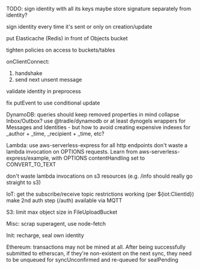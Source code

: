 TODO:
  sign identity with all its keys
  maybe store signature separately from identity?

  sign identity every time it's sent or only on creation/update

  put Elasticache (Redis) in front of Objects bucket

  tighten policies on access to buckets/tables
  
onClientConnect:
  1. handshake
  2. send next unsent message

validate identity in preprocess

fix putEvent to use conditional update 

DynamoDB:
  queries should keep removed properties in mind
  collapse Inbox/Outbox?
  use @tradle/dynamodb or at least dynogels wrappers for Messages and Identities
    - but how to avoid creating expensive indexes for _author + _time, _recipient + _time, etc?

Lambda:
  use aws-serverless-express for all http endpoints
  don't waste a lambda invocation on OPTIONS requests. Learn from aws-serverless-express/example, with OPTIONS contentHandling set to CONVERT_TO_TEXT

don't waste lambda invocations on s3 resources (e.g. /info should really go straight to s3)

IoT:
  get the subscribe/receive topic restrictions working (per ${iot:ClientId})
  make 2nd auth step (/auth) available via MQTT

S3:
  limit max object size in FileUploadBucket

Misc:
  scrap superagent, use node-fetch

Init:
  recharge, seal own identity

Ethereum:
  transactions may not be mined at all. After being successfully submitted to etherscan, if they're non-existent on the next sync, they need to be unqueued for syncUnconfirmed and re-queued for sealPending
